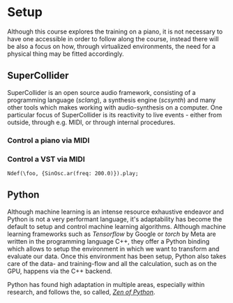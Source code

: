 # Setup

Although this course explores the training on a piano, it is not necessary to have one accessible in order to follow along the course, instead there will be also a focus on how, through virtualized environments, the need for a physical thing may be fitted accordingly.

## SuperCollider

SuperCollider is an open source audio framework, consisting of a programming language (*sclang*), a synthesis engine (*scsynth*) and many other tools which makes working with audio-synthesis on a computer.
One particular focus of SuperCollider is its reactivity to live events - either from outside, through e.g. MIDI, or through internal procedures.

### Control a piano via MIDI


### Control a VST via MIDI

```supercollider
Ndef(\foo, {SinOsc.ar(freq: 200.0)}).play;
```

## Python

Although machine learning is an intense resource exhaustive endeavor and Python is not a very performant language, it's adaptability has become the default to setup and control machine learning algorithms.
Although machine learning frameworks such as *Tensorflow* by Google or *torch* by Meta are written in the programming language C++, they offer a Python binding which allows to setup the environment in which we want to transform and evaluate our data.
Once this environment has been setup, Python also takes care of the data- and training-flow and all the calculation, such as on the GPU, happens via the C++ backend.

Python has found high adaptation in multiple areas, especially within research, and follows the, so called, [*Zen of Python*](https://peps.python.org/pep-0020/).
